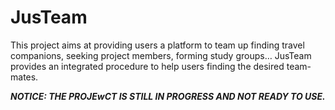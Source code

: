 # JusTeam

This project aims at providing users a platform to team up finding travel companions, seeking project members, forming study groups… JusTeam provides an integrated procedure to help users finding the desired team-mates.

_**NOTICE: THE PROJEwCT IS STILL IN PROGRESS AND NOT READY TO USE.**_
